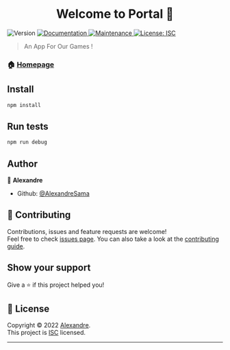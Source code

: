 <h1 align="center">Welcome to Portal 👋</h1>
<p>
  <img alt="Version" src="https://img.shields.io/badge/version-1.0.0--r6-blue.svg?cacheSeconds=2592000" />
  <a href="https://github.com/AlexandreSama/Portal#readme" target="_blank">
    <img alt="Documentation" src="https://img.shields.io/badge/documentation-yes-brightgreen.svg" />
  </a>
  <a href="https://github.com/AlexandreSama/Portal/graphs/commit-activity" target="_blank">
    <img alt="Maintenance" src="https://img.shields.io/badge/Maintained%3F-yes-green.svg" />
  </a>
  <a href="https://github.com/AlexandreSama/Portal/blob/master/LICENSE" target="_blank">
    <img alt="License: ISC" src="https://img.shields.io/github/license/AlexandreSama/Portal" />
  </a>
</p>

> An App For Our Games !

### 🏠 [Homepage](https://github.com/AlexandreSama/Portal#readme)

## Install

```sh
npm install
```

## Run tests

```sh
npm run debug
```

## Author

👤 **Alexandre**

* Github: [@AlexandreSama](https://github.com/AlexandreSama)

## 🤝 Contributing

Contributions, issues and feature requests are welcome!<br />Feel free to check [issues page](https://github.com/AlexandreSama/Portal/issues). You can also take a look at the [contributing guide](https://github.com/AlexandreSama/Portal/blob/master/CONTRIBUTING.md).

## Show your support

Give a ⭐️ if this project helped you!

## 📝 License

Copyright © 2022 [Alexandre](https://github.com/AlexandreSama).<br />
This project is [ISC](https://github.com/AlexandreSama/Portal/blob/master/LICENSE) licensed.

***
